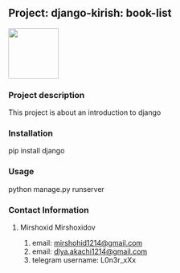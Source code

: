 ## Project: django-kirish: book-list

<img src="https://www.djangoproject.com/m/img/logos/django-logo-negative.png" width="100">

### Project description

This project is about an introduction to django

### Installation

pip install django

### Usage

python manage.py runserver

### Contact Information

1. Mirshoxid Mirshoxidov

    1. email: mirshohid1214@gmail.com
    2. email: dlya.akachi1214@gmail.com
    3. telegram username: L0n3r_xXx